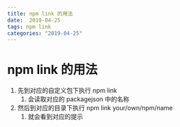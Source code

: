 ```yaml
---
title: npm link 的用法
date:  2019-04-25
tags: npm link
categories: "2019-04-25"
---
```


# npm link 的用法

1. 先到对应的自定义包下执行 npm link
   1. 会读取对应的 packagejson 中的名称
2. 然后到对应的目录下执行 npm link your/own/npm/name
   1. 就会看到对应的提示